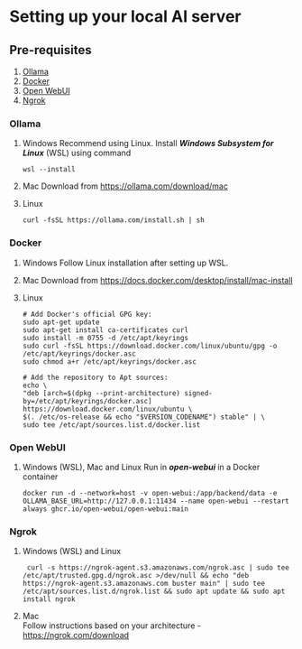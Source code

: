 # Setting up your local AI server #

## Pre-requisites

1. [Ollama](https://ollama.com)
2. [Docker](https://docs.docker.com/)
3. [Open WebUI](https://github.com/open-webui/open-webui)
4. [Ngrok](https://ngrok.com/product/platform)

### Ollama
1. Windows
   Recommend using Linux. Install ***Windows Subsystem for Linux*** (WSL) using command
   ```
   wsl --install
   ```

3. Mac
   Download from https://ollama.com/download/mac

4. Linux
   ```
   curl -fsSL https://ollama.com/install.sh | sh
   ```
   
### Docker
1. Windows
   Follow Linux installation after setting up WSL.

2. Mac
   Download from https://docs.docker.com/desktop/install/mac-install

3. Linux
   ```
   # Add Docker's official GPG key:
   sudo apt-get update
   sudo apt-get install ca-certificates curl
   sudo install -m 0755 -d /etc/apt/keyrings
   sudo curl -fsSL https://download.docker.com/linux/ubuntu/gpg -o /etc/apt/keyrings/docker.asc
   sudo chmod a+r /etc/apt/keyrings/docker.asc
   
   # Add the repository to Apt sources:
   echo \
   "deb [arch=$(dpkg --print-architecture) signed-by=/etc/apt/keyrings/docker.asc] https://download.docker.com/linux/ubuntu \
   $(. /etc/os-release && echo "$VERSION_CODENAME") stable" | \
   sudo tee /etc/apt/sources.list.d/docker.list 
   ```
   
### Open WebUI
1. Windows (WSL),  Mac and Linux
   Run in ***open-webui*** in a Docker container
   ```
   docker run -d --network=host -v open-webui:/app/backend/data -e OLLAMA_BASE_URL=http://127.0.0.1:11434 --name open-webui --restart always ghcr.io/open-webui/open-webui:main
   ```

### Ngrok
1. Windows (WSL) and Linux
   ```
    curl -s https://ngrok-agent.s3.amazonaws.com/ngrok.asc | sudo tee /etc/apt/trusted.gpg.d/ngrok.asc >/dev/null && echo "deb https://ngrok-agent.s3.amazonaws.com buster main" | sudo tee /etc/apt/sources.list.d/ngrok.list && sudo apt update && sudo apt install ngrok
    ```
2. Mac   
   Follow instructions based on your architecture - https://ngrok.com/download

